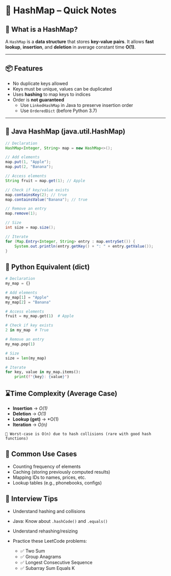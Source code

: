 # 🧠 HashMap – Quick Notes

## 🔹 What is a HashMap?

A `HashMap` is a **data structure** that stores **key-value pairs**. 
It allows **fast lookup**, **insertion**, and **deletion** in average constant time **O(1)**.

---

## 📦 Features

- No duplicate keys allowed
- Keys must be unique, values can be duplicated
- Uses **hashing** to map keys to indices
- Order is **not guaranteed**
  - Use `LinkedHashMap` in Java to preserve insertion order
  - Use `OrderedDict` (before Python 3.7)

---

## 🔹 Java HashMap (java.util.HashMap)

```java
// Declaration
HashMap<Integer, String> map = new HashMap<>();

// Add elements
map.put(1, "Apple");
map.put(2, "Banana");

// Access elements
String fruit = map.get(1); // Apple

// Check if key/value exists
map.containsKey(2); // true
map.containsValue("Banana"); // true

// Remove an entry
map.remove(1);

// Size
int size = map.size();

// Iterate
for (Map.Entry<Integer, String> entry : map.entrySet()) {
    System.out.println(entry.getKey() + ": " + entry.getValue());
}
```
## 🔹 Python Equivalent (dict)

```Python
# Declaration
my_map = {}

# Add elements
my_map[1] = "Apple"
my_map[2] = "Banana"

# Access elements
fruit = my_map.get(1)  # Apple

# Check if key exists
2 in my_map  # True

# Remove an entry
my_map.pop(1)

# Size
size = len(my_map)

# Iterate
for key, value in my_map.items():
    print(f"{key}: {value}")
```

## ⌛Time Complexity (Average Case)

- **Insertion** -> *O(1)*
- **Deletion** -> *O(1)*
- **Lookup (get)** -> *O(1)
- **Iteration** -> *O(n)*

```🔔 Worst-case is O(n) due to hash collisions (rare with good hash functions)```

## 🧩 Common Use Cases

- Counting frequency of elements
- Caching (storing previously computed results)
- Mapping IDs to names, prices, etc.
- Lookup tables (e.g., phonebooks, configs)

## 🧠 Interview Tips

- Understand hashing and collisions
- Java: Know about ```.hashCode()``` and ```.equals()```
- Understand rehashing/resizing
- Practice these LeetCode problems:

    - ✅ Two Sum
    - ✅ Group Anagrams
    - ✅ Longest Consecutive Sequence
    - ✅ Subarray Sum Equals K

